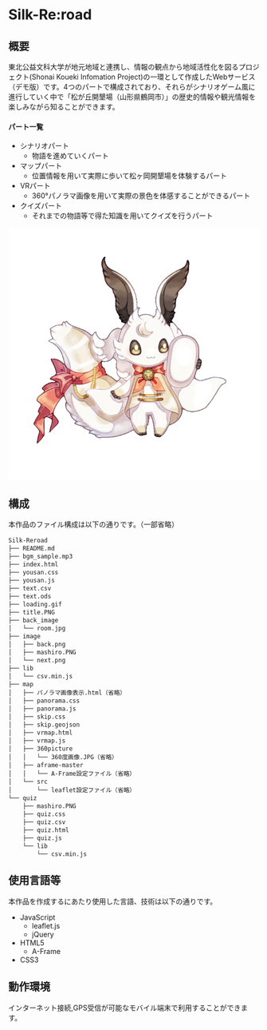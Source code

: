 Silk-Re:road
===============
## 概要
東北公益文科大学が地元地域と連携し、情報の観点から地域活性化を図るプロジェクト(Shonai Koueki Infomation Project)の一環として作成したWebサービス（デモ版）です。4つのパートで構成されており、それらがシナリオゲーム風に進行していく中で「松が丘開墾場（山形県鶴岡市）」の歴史的情報や観光情報を楽しみながら知ることができます。
#### パート一覧
* シナリオパート
    - 物語を進めていくパート
* マップパート
    - 位置情報を用いて実際に歩いて松ヶ岡開墾場を体験するパート
* VRパート
    - 360°パノラマ画像を用いて実際の景色を体感することができるパート
* クイズパート
    - それまでの物語等で得た知識を用いてクイズを行うパート

![ましろちゃん](image/mashiro.PNG)

## 構成
本作品のファイル構成は以下の通りです。（一部省略）
```
Silk-Reroad
├── README.md
├── bgm_sample.mp3
├── index.html
├── yousan.css
├── yousan.js
├── text.csv
├── text.ods
├── loading.gif
├── title.PNG
├── back_image
│   └── room.jpg
├── image
│   ├── back.png
│   ├── mashiro.PNG
│   └── next.png
├── lib
│   └── csv.min.js
├── map
│   ├── パノラマ画像表示.html（省略）
│   ├── panorama.css
│   ├── panorama.js
│   ├── skip.css
│   ├── skip.geojson
│   ├── vrmap.html
│   ├── vrmap.js
│   ├── 360picture
│   │   └── 360度画像.JPG（省略）
│   ├── aframe-master
│   │   └── A-Frame設定ファイル（省略）
│   └── src
│       └── leaflet設定ファイル（省略）
└── quiz
    ├── mashiro.PNG
    ├── quiz.css
    ├── quiz.csv
    ├── quiz.html
    ├── quiz.js
    └── lib
        └── csv.min.js

```

## 使用言語等
本作品を作成するにあたり使用した言語、技術は以下の通りです。
* JavaScript
  - leaflet.js
  - jQuery
* HTML5
  - A-Frame
* CSS3

## 動作環境
インターネット接続,GPS受信が可能なモバイル端末で利用することができます。
